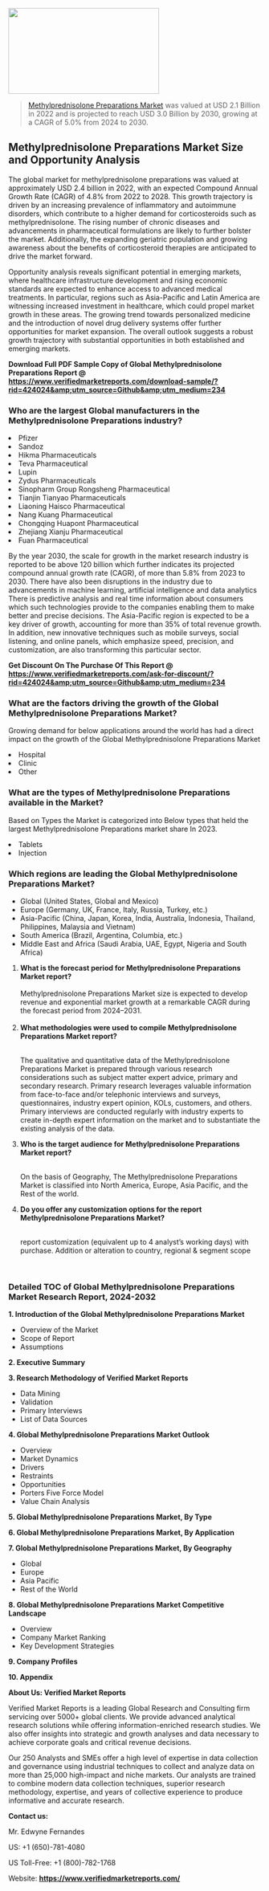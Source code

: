
<img src="https://ffe5etoiles.com/wp-content/uploads/2024/12/MST1-300x171.png" alt="" width="300" height="171" class="alignnone size-medium wp-image-20088" /><blockquote><p><p><a href="https://www.verifiedmarketreports.com/download-sample/?rid=424024&utm_source=Github&utm_medium=234" target="_blank">Methylprednisolone Preparations Market</a> was valued at USD 2.1 Billion in 2022 and is projected to reach USD 3.0 Billion by 2030, growing at a CAGR of 5.0% from 2024 to 2030.</p></blockquote><p><h2>Methylprednisolone Preparations Market Size and Opportunity Analysis</h2><p>The global market for methylprednisolone preparations was valued at approximately USD 2.4 billion in 2022, with an expected Compound Annual Growth Rate (CAGR) of 4.8% from 2022 to 2028. This growth trajectory is driven by an increasing prevalence of inflammatory and autoimmune disorders, which contribute to a higher demand for corticosteroids such as methylprednisolone. The rising number of chronic diseases and advancements in pharmaceutical formulations are likely to further bolster the market. Additionally, the expanding geriatric population and growing awareness about the benefits of corticosteroid therapies are anticipated to drive the market forward.</p><p>Opportunity analysis reveals significant potential in emerging markets, where healthcare infrastructure development and rising economic standards are expected to enhance access to advanced medical treatments. In particular, regions such as Asia-Pacific and Latin America are witnessing increased investment in healthcare, which could propel market growth in these areas. The growing trend towards personalized medicine and the introduction of novel drug delivery systems offer further opportunities for market expansion. The overall outlook suggests a robust growth trajectory with substantial opportunities in both established and emerging markets.</p></p><p class=""><strong>Download Full PDF Sample Copy of Global Methylprednisolone Preparations Report @ <a href="https://www.verifiedmarketreports.com/download-sample/?rid=424024&amp;utm_source=Github&amp;utm_medium=234" target="_blank">https://www.verifiedmarketreports.com/download-sample/?rid=424024&amp;utm_source=Github&amp;utm_medium=234</a></strong></p><h3 id="" class="">Who are the largest Global manufacturers in the Methylprednisolone Preparations industry?</h3><p><li>Pfizer</li><li> Sandoz</li><li> Hikma Pharmaceuticals</li><li> Teva Pharmaceutical</li><li> Lupin</li><li> Zydus Pharmaceuticals</li><li> Sinopharm Group Rongsheng Pharmaceutical</li><li> Tianjin Tianyao Pharmaceuticals</li><li> Liaoning Haisco Pharmaceutical</li><li> Nang Kuang Pharmaceutical</li><li> Chongqing Huapont Pharmaceutical</li><li> Zhejiang Xianju Pharmaceutical</li><li> Fuan Pharmaceutical</li></p><div class=""><div class="" dir="" data-message-author-role="" data-message-id="" data-message-model-slug=""><div class=""><div class=""><div class=""><div class="" dir="" data-message-author-role="" data-message-id="" data-message-model-slug=""><div class=""><div class=""><p>By the year 2030, the scale for growth in the market research industry is reported to be above 120 billion which further indicates its projected compound annual growth rate (CAGR), of more than 5.8% from 2023 to 2030. There have also been disruptions in the industry due to advancements in machine learning, artificial intelligence and data analytics There is predictive analysis and real time information about consumers which such technologies provide to the companies enabling them to make better and precise decisions. The Asia-Pacific region is expected to be a key driver of growth, accounting for more than 35% of total revenue growth. In addition, new innovative techniques such as mobile surveys, social listening, and online panels, which emphasize speed, precision, and customization, are also transforming this particular sector.</p><p><strong>Get Discount On The Purchase Of This Report @&nbsp; <a href="https://www.verifiedmarketreports.com/ask-for-discount/?rid=424024&amp;utm_source=Github&amp;utm_medium=234" target="_blank">https://www.verifiedmarketreports.com/ask-for-discount/?rid=424024&amp;utm_source=Github&amp;utm_medium=234</a></strong></p></div></div></div></div></div></div></div></div><h3 id="" class="">What are the factors driving the growth of the Global Methylprednisolone Preparations Market?</h3><p id="" class="">Growing demand for below applications around the world has had a direct impact on the growth of the Global Methylprednisolone Preparations Market</p><p id="" class=""><li>Hospital</li><li> Clinic</li><li> Other</li></p><h3 id="" class="">What are the types of Methylprednisolone Preparations available in the Market?</h3><p id="" class="">Based on Types the Market is categorized into Below types that held the largest Methylprednisolone Preparations market share In 2023.</p><p id="" class=""><li>Tablets</li><li> Injection</li></p><h3 id="" class="">Which regions are leading the Global Methylprednisolone Preparations Market?</h3><ul><li>Global (United States, Global and Mexico)</li><li>Europe (Germany, UK, France, Italy, Russia, Turkey, etc.)</li><li>Asia-Pacific (China, Japan, Korea, India, Australia, Indonesia, Thailand, Philippines, Malaysia and Vietnam)</li><li>South America (Brazil, Argentina, Columbia, etc.)</li><li>Middle East and Africa (Saudi Arabia, UAE, Egypt, Nigeria and South Africa)</li></ul><p><ol><li><strong>What is the forecast period for Methylprednisolone Preparations Market report?<br /></strong><br /><span data-sheets-root="1" data-sheets-value="{&quot;1&quot;:2,&quot;2&quot;:&quot;XXXX size is expected to develop revenue and exponential market growth at a remarkable CAGR during the forecast period from 2024&ndash;2030.&quot;}" data-sheets-userformat="{&quot;2&quot;:12674,&quot;4&quot;:{&quot;1&quot;:2,&quot;2&quot;:16776960},&quot;10&quot;:2,&quot;11&quot;:0,&quot;15&quot;:&quot;Arial&quot;,&quot;16&quot;:12}">Methylprednisolone Preparations Market size is expected to develop revenue and exponential market growth at a remarkable CAGR during the forecast period from 2024&ndash;2031.</span><br /><br /></li><li><strong>What methodologies were used to compile Methylprednisolone Preparations Market report?<br /><br /></strong><p>The qualitative and quantitative data of the&nbsp;Methylprednisolone Preparations Market is prepared through various research considerations such as subject matter expert advice, primary and secondary research. Primary research leverages valuable information from face-to-face and/or telephonic interviews and surveys, questionnaires, industry expert opinion, KOLs, customers, and others. Primary interviews are conducted regularly with industry experts to create in-depth expert information on the market and to substantiate the existing analysis of the data.&nbsp;</p></li><li><strong>Who is the target audience for Methylprednisolone Preparations Market report?<br /><br /></strong><p>On the basis of Geography, The&nbsp;Methylprednisolone Preparations Market is classified into North America, Europe, Asia Pacific, and the Rest of the world.</p></li><li><strong>Do you offer any customization options for the report Methylprednisolone Preparations Market?<br /><br /></strong><p>report customization (equivalent up to 4 analyst&rsquo;s working days) with purchase. Addition or alteration to country, regional &amp; segment scope</p><p>&nbsp;</p></li></ol></p><h3 id="" class="">Detailed TOC of Global Methylprednisolone Preparations Market Research Report, 2024-2032</h3><p id="" class=""><strong>1. Introduction of the Global Methylprednisolone Preparations Market</strong></p><ul><li>Overview of the Market</li><li>Scope of Report</li><li>Assumptions</li></ul><p id="" class=""><strong>2. Executive Summary</strong></p><p id="" class=""><strong>3. Research Methodology of&nbsp;Verified Market Reports</strong></p><ul><li>Data Mining</li><li>Validation</li><li>Primary Interviews</li><li>List of Data Sources</li></ul><p id="" class=""><strong>4. Global Methylprednisolone Preparations Market Outlook</strong></p><ul><li>Overview</li><li>Market Dynamics</li><li>Drivers</li><li>Restraints</li><li>Opportunities</li><li>Porters Five Force Model</li><li>Value Chain Analysis</li></ul><p id="" class=""><strong>5. Global Methylprednisolone Preparations Market, By&nbsp;Type</strong></p><p id="" class=""><strong>6. Global Methylprednisolone Preparations Market, By Application</strong></p><p id="" class=""><strong>7. Global Methylprednisolone Preparations Market, By Geography</strong></p><ul><li>Global</li><li>Europe</li><li>Asia Pacific</li><li>Rest of the World</li></ul><p id="" class=""><strong>8. Global Methylprednisolone Preparations Market Competitive Landscape</strong></p><ul><li>Overview</li><li>Company Market Ranking</li><li>Key Development Strategies</li></ul><p id="" class=""><strong>9. Company Profiles</strong></p><p id="" class=""><strong>10. Appendix</strong></p><p id="" class=""><strong>About Us: Verified Market Reports</strong></p><p id="" class="">Verified Market Reports is a leading Global Research and Consulting firm servicing over 5000+ global clients. We provide advanced analytical research solutions while offering information-enriched research studies. We also offer insights into strategic and growth analyses and data necessary to achieve corporate goals and critical revenue decisions.</p><p id="" class="">Our 250 Analysts and SMEs offer a high level of expertise in data collection and governance using industrial techniques to collect and analyze data on more than 25,000 high-impact and niche markets. Our analysts are trained to combine modern data collection techniques, superior research methodology, expertise, and years of collective experience to produce informative and accurate research.</p><p id="" class=""><strong>Contact us:</strong></p><p id="" class="">Mr. Edwyne Fernandes</p><p id="" class="">US: +1 (650)-781-4080</p><p id="" class="">US Toll-Free: +1 (800)-782-1768</p><p id="" class="">Website: <a target="" data-test-app-aware-link=""><strong>https://www.verifiedmarketreports.com/</strong></a></p>
